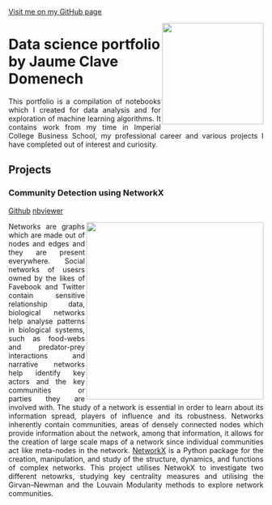 <a href="https://github.com/JaumeClave" target="_blank">Visit me on my GitHub page</a>

<img src="https://jaumeclave.github.io./images/jaume_clave.jpg" width="200" align="right"/>

# Data science portfolio by Jaume Clave Domenech
<p align="justify">This portfolio is a compilation of notebooks which I created for data analysis and for exploration of machine learning algorithms. It contains work from my time in Imperial College Business School, my professional career and various projects I have completed out of interest and curiosity.</p>

## Projects
<h3 id="networkx-community-detection">Community Detection using NetworkX</h3>
<p><a href="https://github.com/JaumeClave/community_detection_NetworkX/blob/master/community_detection-networkx.ipynb" target="_blank">Github</a> 
<a href="https://nbviewer.jupyter.org/github/JaumeClave/community_detection_NetworkX/blob/master/community_detection-networkx.ipynb" target="_blank">nbviewer</a></p>

<img src="https://jaumeclave.github.io./images/louvian_wttw.JPG" width="350" align="right"/><p align="justify">Networks are graphs which are made out of nodes and edges and they are present everywhere. Social networks of usesrs owned by the likes of Favebook and Twitter contain sensitive relationship data, biological networks help analyse patterns in biological systems, such as food-webs and predator-prey interactions and narrative networks help identify key actors and the key communities or parties they are involved with. The study of a network is essential in order to learn about its information spread, players of influence and its robustness. Networks inherently contain communities, areas of densely connected nodes which provide information about the network, among that information, it allows for the creation of large scale maps of a network since individual communities act like meta-nodes in the network. <a href="https://networkx.github.io/" target="_blank">NetworkX</a> is a Python package for the creation, manipulation, and study of the structure, dynamics, and functions of complex networks. This project utilises NetwokX to investigate two different netowrks, studying key centrality measures and utilising the Girvan–Newman and the Louvain Modularity methods to explore network communities.</p>


